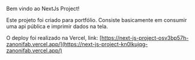 Bem vindo ao NextJs Project!

Este projeto foi criado para portfólio. Consiste basicamente em consumir uma api pública e imprimir dados na tela.

O deploy foi realizado na Vercel, link:
[https://next-js-project-osv3bp57h-zanonifab.vercel.app/](https://next-js-project-kn0lkujqg-zanonifab.vercel.app/)
